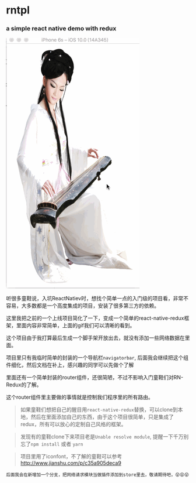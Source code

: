 # rntpl
### a simple react native demo with redux

![](animate.gif)

听很多童鞋说，入坑ReactNatiev时，想找个简单一点的入门级的项目看，非常不容易，大多数都是一个高度集成的项目，安装了很多第三方的依赖。

这里我把之前的一个上线项目简化了一下，变成一个简单的react-native-redux框架，里面内容非常简单，上面的gif我们可以清晰的看到。

这个项目由于我打算最后生成一个脚手架开放出去，就没有添加一些网络数据在里面。

项目里只有我临时简单的封装的一个导航栏`navigatorbar`, 后面我会继续把这个组件细化，然后文档在补上，感兴趣的同学可以先做个了解

里面还有一个简单封装的router组件，还很简陋，不过不影响入门童鞋们对RN-Redux的了解。

这个router组件里主要做的事情就是控制我们程序里的所有路由。

> 如果童鞋们想把自己的醒目用`react-native-redux`替换，可以clone到本地，然后在里面添加自己的东西，由于这个项目很简单，只是集成了redux，所有可以放心的定制自己风格的框架。

> 发现有的童鞋clone下来项目老是`Unable resolve module`, 提醒一下千万别忘了`npm install` 或者 `yarn`

> 项目里用了iconfont，不了解的童鞋可以参考 http://www.jianshu.com/p/c35a905deca9

`后面我会在新增加一个分支，把网络请求模块当做插件添加到store里去，敬请期待吧，😝😝😝`
